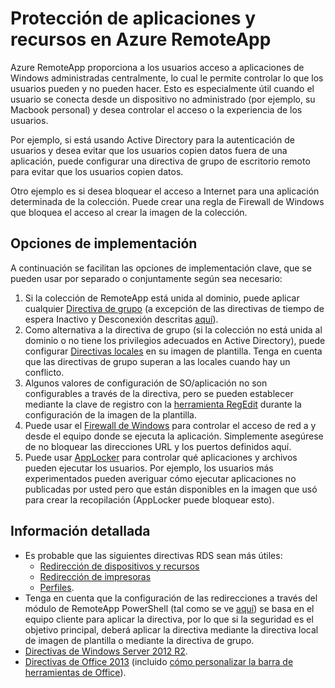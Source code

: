 
<properties 
    pageTitle="Protección de aplicaciones y recursos en Azure RemoteApp"
    description="Obtenga información sobre cómo bloquear las aplicaciones y recursos en Azure RemoteApp" 
    services="remoteapp" 
	documentationCenter="" 
    authors="lizap" 
    manager="mbaldwin" />

<tags 
    ms.service="remoteapp" 
    ms.workload="compute" 
    ms.tgt_pltfrm="na" 
    ms.devlang="na" 
    ms.topic="article" 
    ms.date="07/16/2015" 
    ms.author="elizapo" />



# Protección de aplicaciones y recursos en Azure RemoteApp

Azure RemoteApp proporciona a los usuarios acceso a aplicaciones de Windows administradas centralmente, lo cual le permite controlar lo que los usuarios pueden y no pueden hacer. Esto es especialmente útil cuando el usuario se conecta desde un dispositivo no administrado (por ejemplo, su Macbook personal) y desea controlar el acceso o la experiencia de los usuarios.
 
Por ejemplo, si está usando Active Directory para la autenticación de usuarios y desea evitar que los usuarios copien datos fuera de una aplicación, puede configurar una directiva de grupo de escritorio remoto para evitar que los usuarios copien datos.
 
Otro ejemplo es si desea bloquear el acceso a Internet para una aplicación determinada de la colección. Puede crear una regla de Firewall de Windows que bloquea el acceso al crear la imagen de la colección.

## Opciones de implementación

  A continuación se facilitan las opciones de implementación clave, que se pueden usar por separado o conjuntamente según sea necesario:

1.	Si la colección de RemoteApp está unida al dominio, puede aplicar cualquier [Directiva de grupo](https://technet.microsoft.com/library/cc725828.aspx) (a excepción de las directivas de tiempo de espera Inactivo y Desconexión descritas [aquí](../azure-subscription-service-limits.md)).
2.	Como alternativa a la directiva de grupo (si la colección no está unida al dominio o no tiene los privilegios adecuados en Active Directory), puede configurar [Directivas locales](https://technet.microsoft.com/library/cc775702.aspx) en su imagen de plantilla. Tenga en cuenta que las directivas de grupo superan a las locales cuando hay un conflicto.
3.	Algunos valores de configuración de SO/aplicación no son configurables a través de la directiva, pero se pueden establecer mediante la clave de registro con la [herramienta RegEdit](./remoteapp-hybridtrouble.md) durante la configuración de la imagen de la plantilla.
4.	Puede usar el [Firewall de Windows](http://windows.microsoft.com/en-US/windows-8/Windows-Firewall-from-start-to-finish) para controlar el acceso de red a y desde el equipo donde se ejecuta la aplicación. Simplemente asegúrese de no bloquear las direcciones URL y los puertos definidos aquí.
5.	Puede usar [AppLocker](https://technet.microsoft.com/library/hh831440.aspx) para controlar qué aplicaciones y archivos pueden ejecutar los usuarios. Por ejemplo, los usuarios más experimentados pueden averiguar cómo ejecutar aplicaciones no publicadas por usted pero que están disponibles en la imagen que usó para crear la recopilación (AppLocker puede bloquear esto).
 
## Información detallada

- Es probable que las siguientes directivas RDS sean más útiles: 
	- [Redirección de dispositivos y recursos](https://technet.microsoft.com/library/ee791794.aspx)
	- [Redirección de impresoras](https://technet.microsoft.com/library/ee791784.aspx)
	- [Perfiles](https://technet.microsoft.com/library/ee791865.aspx).
- Tenga en cuenta que la configuración de las redirecciones a través del módulo de RemoteApp PowerShell (tal como se ve [aquí](./remoteapp-redirection.md)) se basa en el equipo cliente para aplicar la directiva, por lo que si la seguridad es el objetivo principal, deberá aplicar la directiva mediante la directiva local de imagen de plantilla o mediante la directiva de grupo.
- [Directivas de Windows Server 2012 R2](https://technet.microsoft.com/library/hh831791.aspx).
- [Directivas de Office 2013](https://technet.microsoft.com/library/cc178969.aspx) (incluido [cómo personalizar la barra de herramientas de Office](https://technet.microsoft.com/library/cc179143.aspx)).
 

<!---HONumber=August15_HO6-->